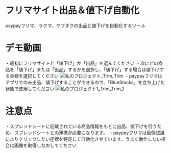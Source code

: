 # フリマサイト出品＆値下げ自動化
 
paypayフリマ、ラクマ、ヤフオクの出品と値下げを自動化するツール
 
# デモ動画
・最初にフリマサイトと「値下げ」か「出品」を選んでください
・次にどの商品を「値下げ」または「出品」するかを選択し、「値下げ」する場合は値下げする金額を選択してください
![私のプロジェクト_Trim_Trim](https://user-images.githubusercontent.com/63486786/154778764-5a57e1a1-3a88-40a3-8068-e7e251ee50e5.gif)
・paypayフリマはアプリでのみ出品、値下げすることができるので、「BlueStacks」を立ち上げた状態で使用してください
![私のプロジェクト1_Trim_Trim_1](https://user-images.githubusercontent.com/63486786/154780242-7c252516-5ce0-4f27-9ed5-d919809b914c.gif)
 
# 注意点
 ・スプレッドシートに記載されている商品情報をもとに出品、値下げを行うため、スプレッドシートとの連携が必要になります。
 ・paypayフリマは画像認識によりクリックしたい座標を特定して自動化させています。うまく動作しない場合は画像を取得しなおしてください
 
